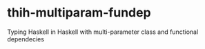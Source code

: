 thih-multiparam-fundep
======================

Typing Haskell in Haskell with multi-parameter class and functional dependecies
